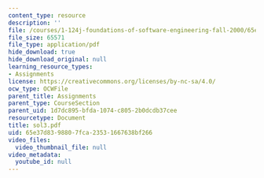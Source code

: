 ```yaml
---
content_type: resource
description: ''
file: /courses/1-124j-foundations-of-software-engineering-fall-2000/65e37d8398807fca23531667638bf266_sol3.pdf
file_size: 65571
file_type: application/pdf
hide_download: true
hide_download_original: null
learning_resource_types:
- Assignments
license: https://creativecommons.org/licenses/by-nc-sa/4.0/
ocw_type: OCWFile
parent_title: Assignments
parent_type: CourseSection
parent_uid: 1d7dc895-bfda-1074-c805-2b0dcdb37cee
resourcetype: Document
title: sol3.pdf
uid: 65e37d83-9880-7fca-2353-1667638bf266
video_files:
  video_thumbnail_file: null
video_metadata:
  youtube_id: null
---
```

